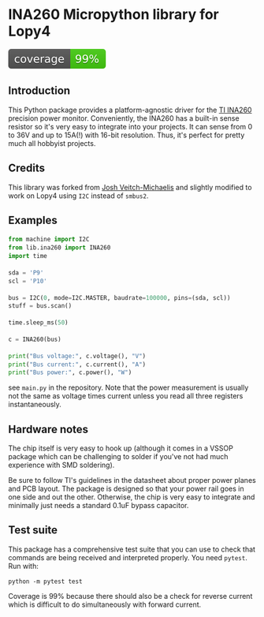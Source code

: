 # INA260 Micropython library for Lopy4
![coverage](coverage.svg)
## Introduction

This Python package provides a platform-agnostic driver for the [TI INA260](https://www.ti.com/product/INA260) precision power monitor. Conveniently, the INA260 has a built-in sense resistor so it's very easy to integrate into your projects. It can sense from 0 to 36V and up to 15A(!) with 16-bit resolution. Thus, it's perfect for pretty much all hobbyist projects.  

## Credits
This library was forked from [Josh Veitch-Michaelis](https://github.com/jveitchmichaelis) and slightly modified to work on Lopy4 using `I2C` instead of `smbus2`.

## Examples
```python
from machine import I2C
from lib.ina260 import INA260
import time

sda = 'P9'
scl = 'P10'

bus = I2C(0, mode=I2C.MASTER, baudrate=100000, pins=(sda, scl))
stuff = bus.scan()

time.sleep_ms(50)

c = INA260(bus)

print("Bus voltage:", c.voltage(), "V")
print("Bus current:", c.current(), "A")
print("Bus power:", c.power(), "W")
```

see `main.py` in the repository. Note that the power measurement is usually not the same as voltage times current unless you read all three registers instantaneously.

## Hardware notes

The chip itself is very easy to hook up (although it comes in a VSSOP package which can be challenging to solder if you've not had much experience with SMD soldering).

Be sure to follow TI's guidelines in the datasheet about proper power planes and PCB layout. The package is designed so that your power rail goes in one side and out the other. Otherwise, the chip is very easy to integrate and minimally just needs a standard 0.1uF bypass capacitor.

## Test suite

This package has a comprehensive test suite that you can use to check that commands are being received and interpreted properly. You need `pytest`. Run with:

```
python -m pytest test
```

Coverage is 99% because there should also be a check for reverse current which is difficult to do simultaneously with forward current.

